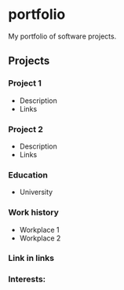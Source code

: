 # portfolio
My portfolio of software projects.

## Projects
### Project 1
- Description
- Links

### Project 2
- Description
- Links

### Education
- University

### Work history
- Workplace 1
- Workplace 2

### Link in links

### Interests:
